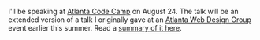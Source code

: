 I'll be speaking at [Atlanta Code Camp](http://atlantacodecamp.com) on August 24. The talk will be an extended version of a talk I originally gave at an [Atlanta Web Design Group](http://awdg.org) event earlier this summer. Read a [summary of it here](ssg-awdg.html).


